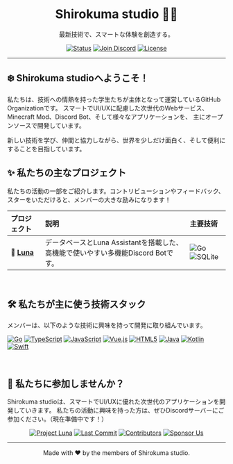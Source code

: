 <h1 align="center">
  Shirokuma studio 🐻‍❄️
</h1>

<p align="center">
  最新技術で、スマートな体験を創造する。
</p>

<p align="center">
    <a href="#"><img src="https://img.shields.io/badge/Status-Active-brightgreen?style=for-the-badge" alt="Status"></a>
    <a href="https://discord.gg/w28TXCyjpA"><img src="https://img.shields.io/badge/Join_our_Discord-5865F2?style=for-the-badge&logo=discord&logoColor=white" alt="Join Discord"></a>
    <a href="#"><img src="https://img.shields.io/badge/License-Open_Source-blue.svg?style=for-the-badge" alt="License"></a>
</p>

---

## ❄️ Shirokuma studioへようこそ！

私たちは、技術への情熱を持った学生たちが主体となって運営しているGitHub Organizationです。
スマートでUI/UXに配慮した次世代のWebサービス、Minecraft Mod、Discord Bot、そして様々なアプリケーションを、
主にオープンソースで開発しています。

新しい技術を学び、仲間と協力しながら、世界を少しだけ面白く、そして便利にすることを目指しています。

## ✨ 私たちの主なプロジェクト

私たちの活動の一部をご紹介します。コントリビューションやフィードバック、スターをいただけると、メンバーの大きな励みになります！

| プロジェクト | 説明 | 主要技術 |
| :--- | :--- | :--- |
| 🐧 **[Luna](https://github.com/shirokuma-studio/Luna)** | データベースとLuna Assistantを搭載した、高機能で使いやすい多機能Discord Botです。 | ![Go](https://img.shields.io/badge/-Go-00ADD8?style=flat&logo=go&logoColor=white) ![SQLite](https://img.shields.io/badge/-SQLite-003B57?style=flat&logo=sqlite&logoColor=white) |
<br>

## 🛠️ 私たちが主に使う技術スタック
メンバーは、以下のような技術に興味を持って開発に取り組んでいます。

<p align="left">
  <a href="#"><img src="https://img.shields.io/badge/Go-00ADD8?style=for-the-badge&logo=go&logoColor=white" alt="Go"></a>
  <a href="#"><img src="https://img.shields.io/badge/TypeScript-3178C6?style=for-the-badge&logo=typescript&logoColor=white" alt="TypeScript"></a>
  <a href="#"><img src="https://img.shields.io/badge/JavaScript-F7DF1E?style=for-the-badge&logo=javascript&logoColor=black" alt="JavaScript"></a>
  <a href="#"><img src="https://img.shields.io/badge/Vue.js-4FC08D?style=for-the-badge&logo=vue.js&logoColor=white" alt="Vue.js"></a>
  <a href="#"><img src="https://img.shields.io/badge/HTML5-E34F26?style=for-the-badge&logo=html5&logoColor=white" alt="HTML5"></a>
  <a href="#"><img src="https://img.shields.io/badge/Java-ED8B00?style=for-the-badge&logo=openjdk&logoColor=white" alt="Java"></a>
  <a href="#"><img src="https://img.shields.io/badge/Kotlin-7F52FF?style=for-the-badge&logo=kotlin&logoColor=white" alt="Kotlin"></a>
  <a href="#"><img src="https://img.shields.io/badge/Swift-F05138?style=for-the-badge&logo=swift&logoColor=white" alt="Swift"></a>
</p>

<br>

## 🤝 私たちに参加しませんか？
Shirokuma studioは、スマートでUI/UXに優れた次世代のアプリケーションを開発していきます。
私たちの活動に興味を持った方は、ぜひDiscordサーバーにご参加ください。（現在準備中です！）

<p align="center">
  <a href="https://github.com/shirokuma-studio/Luna"><img src="https://img.shields.io/badge/Project-Luna-blueviolet?style=for-the-badge&logo=github" alt="Project Luna"></a>
  <a href="https://github.com/shirokuma-studio/Luna/commits/main"><img src="https://img.shields.io/github/last-commit/shirokuma-studio/Luna?style=for-the-badge&logo=git&logoColor=white" alt="Last Commit"></a>
  <a href="https://github.com/shirokuma-studio/Luna/graphs/contributors"><img src="https://img.shields.io/github/contributors/shirokuma-studio/Luna?style=for-the-badge&logo=github" alt="Contributors"></a>
  <a href="https://github.com/sponsors/shirokuma-studio"><img src="https://img.shields.io/badge/Sponsor_Us-EA4AAA?style=for-the-badge&logo=github-sponsors&logoColor=white" alt="Sponsor Us"></a>
</p>

---
<p align="center">
  Made with ❤️ by the members of Shirokuma studio.
</p>
